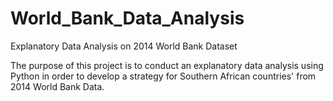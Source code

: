 # World_Bank_Data_Analysis
Explanatory Data Analysis on 2014 World Bank Dataset


 The purpose of this project is to conduct an explanatory data analysis using
 Python in order to develop a strategy for Southern African countries' from
 2014 World Bank Data.
